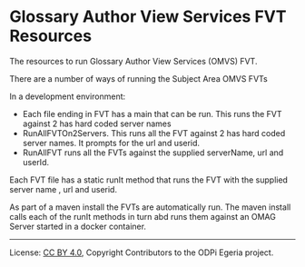 <!-- SPDX-License-Identifier: CC-BY-4.0 -->
<!-- Copyright Contributors to the ODPi Egeria project. -->
  
# Glossary Author View Services FVT Resources
  
The resources to run Glossary Author View Services (OMVS) FVT.

There are a number of ways of running the Subject Area OMVS FVTs

In a development environment:
* Each file ending in FVT has a main that can be run. This runs the FVT against 2 has hard coded server names  
* RunAllFVTOn2Servers. This runs all the FVT against 2 has hard coded server names. It prompts for the url and userid. 
* RunAllFVT runs all the FVTs against the supplied serverName, url and userId. 

Each FVT file has a static runIt method that runs the FVT with the supplied server name , url and userid.  

As part of a maven install the FVTs are automatically run. The maven install calls each of the runIt methods in turn abd runs them against an OMAG Server started in a docker container.
    

 



----
License: [CC BY 4.0](https://creativecommons.org/licenses/by/4.0/),
Copyright Contributors to the ODPi Egeria project.
